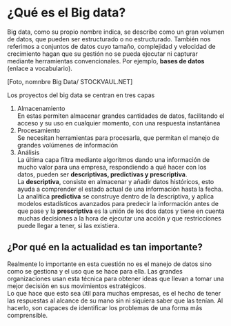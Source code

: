# ¿Qué es el Big data?
Big data, como su propio nombre indica, se describe como un gran volumen de datos, que pueden ser estructurado o no estructurado.
También nos referimos a conjuntos de datos cuyo tamaño, complejidad y velocidad de crecimiento hagan que su gestión no se pueda ejecutar ni capturar mediante herramientas convencionales. Por ejemplo, **bases de datos** (enlace a vocabulario). 

[Foto, nomnbre Big Data/ STOCKVAUL.NET]  

Los proyectos del big data se centran en tres capas   
1. Almacenamiento  
En estas permiten almacenar grandes cantidades de datos, facilitando el acceso y su uso en cualquier momento, con una respuesta instantánea   
2.	Procesamiento  
Se necesitan herramientas para procesarla, que permitan el manejo de grandes volúmenes de información  
3.	Análisis  
La última capa filtra mediante algoritmos dando una información de mucho valor para una empresa, respondiendo a qué hacer con los datos, pueden ser **descriptivas, predictivas y prescriptiva**.   
La **descriptiva**, consiste en almacenar y añadir datos históricos, esto ayuda a comprender el estado actual de una información hasta la fecha. La analítica **predictiva** se construye dentro de la descriptiva, y aplica modelos estadísticos avanzados para predecir la información antes de que pase y la **prescriptiva** es la unión de los dos datos y tiene en cuenta muchas decisiones a la hora de ejecutar una acción y que restricciones puede llegar a tener, si las existiera.

## ¿Por qué en la actualidad es tan importante?
Realmente lo importante en esta cuestión no es el manejo de datos sino como se gestiona y el uso que se hace para ella. Las grandes organizaciones usan esta técnica para obtener ideas que llevan a tomar una mejor decisión en sus movimientos estratégicos.  
Lo que hace que esto sea útil para muchas empresas, es el hecho de tener las respuestas al alcance de su mano sin ni siquiera saber que las tenían. Al hacerlo, son capaces de identificar los problemas de una forma más comprensible. 
